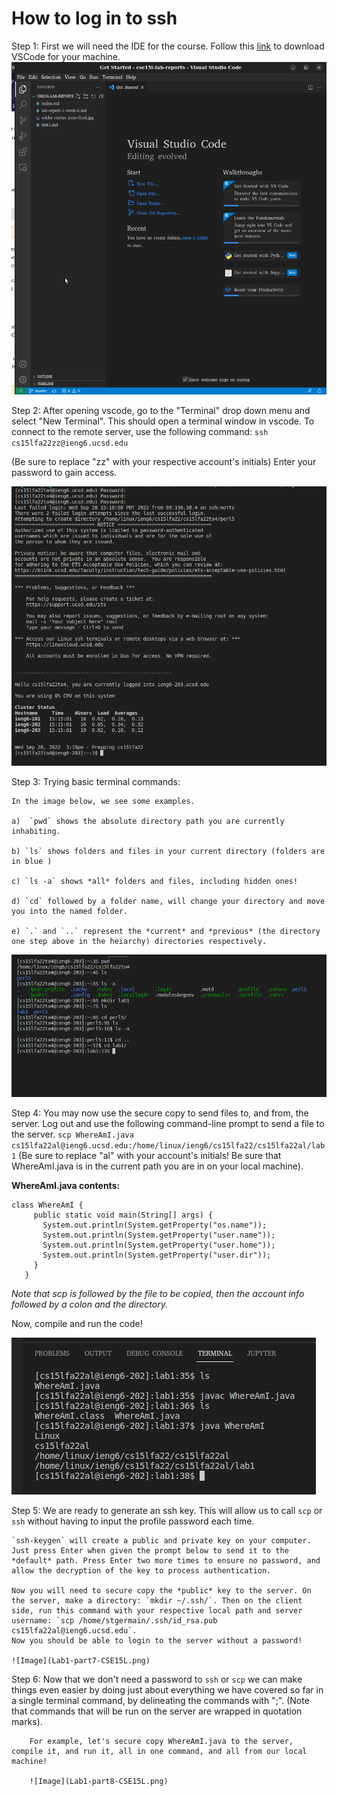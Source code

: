 # How to log in to ssh


Step 1: First we will need the IDE for the course. Follow this [link](https://code.visualstudio.com/Download) to download VSCode for your machine.
![Image](Lab1-part3-CSE15L.png)


Step 2: After opening vscode, go to the "Terminal" drop down menu and select "New Terminal". This should open a terminal window in vscode. To connect to the remote server, use the following command: `ssh cs15lfa22zz@ieng6.ucsd.edu`

(Be sure to replace "zz" with your respective account's initials)
Enter your password to gain access. 

![Image](Lab1-part4-CSE15.png)


Step 3: Trying basic terminal commands:

    In the image below, we see some examples.

    a)  `pwd` shows the absolute directory path you are currently inhabiting.

    b) `ls` shows folders and files in your current directory (folders are in blue )

    c) `ls -a` shows *all* folders and files, including hidden ones!

    d) `cd` followed by a folder name, will change your directory and move you into the named folder.

    e) `.` and `..` represent the *current* and *previous* (the directory one step above in the heiarchy) directories respectively.
![Image](Lab1-part5-CSE15L.png)

Step 4: You may now use the secure copy to send files to, and from, the server. Log out and use the following command-line prompt to send a file to the server. `scp WhereAmI.java cs15lfa22al@ieng6.ucsd.edu:/home/linux/ieng6/cs15lfa22/cs15lfa22al/lab1` (Be sure to replace "al" with your account's initials! Be sure that WhereAmI.java is in the current path you are in on your local machine).

**WhereAmI.java contents:**

```
class WhereAmI {
     public static void main(String[] args) {
       System.out.println(System.getProperty("os.name"));
       System.out.println(System.getProperty("user.name"));
       System.out.println(System.getProperty("user.home"));
       System.out.println(System.getProperty("user.dir"));
     }
   }

```

_Note that scp is followed by the file to be copied, then the account info followed by a colon and the directory._

   Now, compile and run the code!

   ![Image](Lab1-part6-CSE15L.png)

Step 5: We are ready to generate an ssh key. This will allow us to call `scp` or `ssh` without having to input the profile password each time.

    `ssh-keygen` will create a public and private key on your computer. Just press Enter when given the prompt below to send it to the *default* path. Press Enter two more times to ensure no password, and allow the decryption of the key to process authentication.

    Now you will need to secure copy the *public* key to the server. On the server, make a directory: `mkdir ~/.ssh/`. Then on the client side, run this command with your respective local path and server username: `scp /home/stgermain/.ssh/id_rsa.pub cs15lfa22al@ieng6.ucsd.edu`.
    Now you should be able to login to the server without a password!

    ![Image](Lab1-part7-CSE15L.png)

Step 6: Now that we don't need a password to `ssh` or `scp` we can make things even easier by doing just about everything we have covered so far in a single terminal command, by delineating the commands with ";". (Note that commands that will be run on the server are wrapped in quotation marks).

        For example, let's secure copy WhereAmI.java to the server, compile it, and run it, all in one command, and all from our local machine!

        ![Image](Lab1-part8-CSE15L.png)